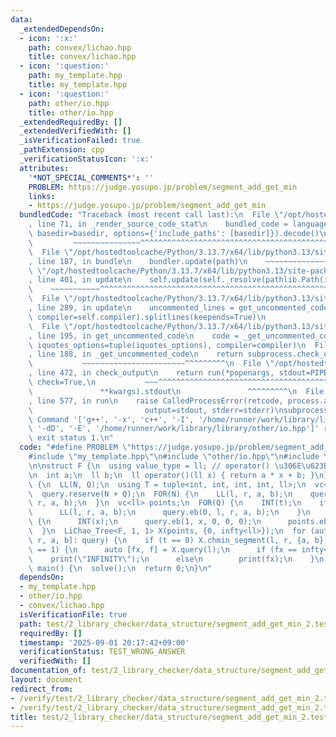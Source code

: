 ```yaml
---
data:
  _extendedDependsOn:
  - icon: ':x:'
    path: convex/lichao.hpp
    title: convex/lichao.hpp
  - icon: ':question:'
    path: my_template.hpp
    title: my_template.hpp
  - icon: ':question:'
    path: other/io.hpp
    title: other/io.hpp
  _extendedRequiredBy: []
  _extendedVerifiedWith: []
  _isVerificationFailed: true
  _pathExtension: cpp
  _verificationStatusIcon: ':x:'
  attributes:
    '*NOT_SPECIAL_COMMENTS*': ''
    PROBLEM: https://judge.yosupo.jp/problem/segment_add_get_min
    links:
    - https://judge.yosupo.jp/problem/segment_add_get_min
  bundledCode: "Traceback (most recent call last):\n  File \"/opt/hostedtoolcache/Python/3.13.7/x64/lib/python3.13/site-packages/onlinejudge_verify/documentation/build.py\"\
    , line 71, in _render_source_code_stat\n    bundled_code = language.bundle(stat.path,\
    \ basedir=basedir, options={'include_paths': [basedir]}).decode()\n          \
    \         ~~~~~~~~~~~~~~~^^^^^^^^^^^^^^^^^^^^^^^^^^^^^^^^^^^^^^^^^^^^^^^^^^^^^^^^^^^^^^^^^^\n\
    \  File \"/opt/hostedtoolcache/Python/3.13.7/x64/lib/python3.13/site-packages/onlinejudge_verify/languages/cplusplus.py\"\
    , line 187, in bundle\n    bundler.update(path)\n    ~~~~~~~~~~~~~~^^^^^^\n  File\
    \ \"/opt/hostedtoolcache/Python/3.13.7/x64/lib/python3.13/site-packages/onlinejudge_verify/languages/cplusplus_bundle.py\"\
    , line 401, in update\n    self.update(self._resolve(pathlib.Path(included), included_from=path))\n\
    \    ~~~~~~~~~~~^^^^^^^^^^^^^^^^^^^^^^^^^^^^^^^^^^^^^^^^^^^^^^^^^^^^^^^^^^^\n\
    \  File \"/opt/hostedtoolcache/Python/3.13.7/x64/lib/python3.13/site-packages/onlinejudge_verify/languages/cplusplus_bundle.py\"\
    , line 289, in update\n    uncommented_lines = get_uncommented_code(path, iquotes=self.iquotes,\
    \ compiler=self.compiler).splitlines(keepends=True)\n                        ~~~~~~~~~~~~~~~~~~~~^^^^^^^^^^^^^^^^^^^^^^^^^^^^^^^^^^^^^^^^^^^^^^^^^^^^\n\
    \  File \"/opt/hostedtoolcache/Python/3.13.7/x64/lib/python3.13/site-packages/onlinejudge_verify/languages/cplusplus_bundle.py\"\
    , line 195, in get_uncommented_code\n    code = _get_uncommented_code(path.resolve(),\
    \ iquotes_options=tuple(iquotes_options), compiler=compiler)\n  File \"/opt/hostedtoolcache/Python/3.13.7/x64/lib/python3.13/site-packages/onlinejudge_verify/languages/cplusplus_bundle.py\"\
    , line 188, in _get_uncommented_code\n    return subprocess.check_output(command)\n\
    \           ~~~~~~~~~~~~~~~~~~~~~~~^^^^^^^^^\n  File \"/opt/hostedtoolcache/Python/3.13.7/x64/lib/python3.13/subprocess.py\"\
    , line 472, in check_output\n    return run(*popenargs, stdout=PIPE, timeout=timeout,\
    \ check=True,\n           ~~~^^^^^^^^^^^^^^^^^^^^^^^^^^^^^^^^^^^^^^^^^^^^^^^^^^^^^^\n\
    \               **kwargs).stdout\n               ^^^^^^^^^\n  File \"/opt/hostedtoolcache/Python/3.13.7/x64/lib/python3.13/subprocess.py\"\
    , line 577, in run\n    raise CalledProcessError(retcode, process.args,\n    \
    \                         output=stdout, stderr=stderr)\nsubprocess.CalledProcessError:\
    \ Command '['g++', '-x', 'c++', '-I', '/home/runner/work/library/library', '-fpreprocessed',\
    \ '-dD', '-E', '/home/runner/work/library/library/other/io.hpp']' returned non-zero\
    \ exit status 1.\n"
  code: "#define PROBLEM \"https://judge.yosupo.jp/problem/segment_add_get_min\"\n\
    #include \"my_template.hpp\"\n#include \"other/io.hpp\"\n#include \"convex/lichao.hpp\"\
    \n\nstruct F {\n  using value_type = ll; // operator() \u306E\u623B\u308A\u5024\
    \n  int a;\n  ll b;\n  ll operator()(ll x) { return a * x + b; }\n};\n\nvoid solve()\
    \ {\n  LL(N, Q);\n  using T = tuple<int, int, int, int, ll>;\n  vc<T> query;\n\
    \  query.reserve(N + Q);\n  FOR(N) {\n    LL(l, r, a, b);\n    query.eb(0, l,\
    \ r, a, b);\n  }\n  vc<ll> points;\n  FOR(Q) {\n    INT(t);\n    if (t == 0) {\n\
    \      LL(l, r, a, b);\n      query.eb(0, l, r, a, b);\n    }\n    if (t == 1)\
    \ {\n      INT(x);\n      query.eb(1, x, 0, 0, 0);\n      points.eb(x);\n    }\n\
    \  }\n  LiChao_Tree<F, 1, 1> X(points, {0, infty<ll>});\n  for (auto&& [t, l,\
    \ r, a, b]: query) {\n    if (t == 0) X.chmin_segment(l, r, {a, b});\n    if (t\
    \ == 1) {\n      auto [fx, f] = X.query(l);\n      if (fx == infty<ll>)\n    \
    \    print(\"INFINITY\");\n      else\n        print(fx);\n    }\n  }\n}\n\nsigned\
    \ main() {\n  solve();\n  return 0;\n}\n"
  dependsOn:
  - my_template.hpp
  - other/io.hpp
  - convex/lichao.hpp
  isVerificationFile: true
  path: test/2_library_checker/data_structure/segment_add_get_min_2.test.cpp
  requiredBy: []
  timestamp: '2025-09-01 20:17:42+09:00'
  verificationStatus: TEST_WRONG_ANSWER
  verifiedWith: []
documentation_of: test/2_library_checker/data_structure/segment_add_get_min_2.test.cpp
layout: document
redirect_from:
- /verify/test/2_library_checker/data_structure/segment_add_get_min_2.test.cpp
- /verify/test/2_library_checker/data_structure/segment_add_get_min_2.test.cpp.html
title: test/2_library_checker/data_structure/segment_add_get_min_2.test.cpp
---
```

